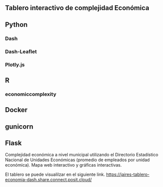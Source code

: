 ## Tablero interactivo de complejidad Económica 

## Python
### Dash
### Dash-Leaflet
### Plotly.js

## R
### economiccomplexity

## Docker
## gunicorn
## Flask

Complejidad económica a nivel municipal utilizando el Directorio Estadístico Nacional de Unidades Económicas (promedio de empleados por unidad económica).
Mapa web interactivo y gráficas interactivas. 

El tablero se puede visualilzar en el siguiente link. 
https://jaires-tablero-economia-dash.share.connect.posit.cloud/
